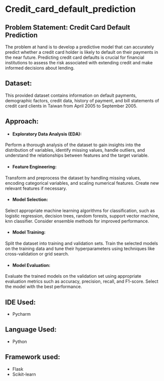 # Credit_card_default_prediction


## Problem Statement: Credit Card Default Prediction

The problem at hand is to develop a predictive model that can accurately predict whether a credit card holder is likely to default on their payments in the near future. Predicting credit card defaults is crucial for financial institutions to assess the risk associated with extending credit and make informed decisions about lending.

## Dataset: 

This provided dataset contains information on default payments, demographic factors, credit data, history of payment, and bill statements of credit card clients in Taiwan from April 2005 to September 2005.


## Approach:

- #### Exploratory Data Analysis (EDA):
 Perform a thorough analysis of the dataset to gain insights into the distribution of variables, identify missing values, handle outliers, and understand the relationships between features and the target variable.

- #### Feature Engineering: 
Transform and preprocess the dataset by handling missing values, encoding categorical variables, and scaling numerical features. Create new relevant features if necessary.

- #### Model Selection: 
Select appropriate machine learning algorithms for classification, such as logistic regression, decision trees, random forests, support vector machine, knn classifier. Consider ensemble methods for improved performance.

- #### Model Training: 
Split the dataset into training and validation sets. Train the selected models on the training data and tune their hyperparameters using techniques like cross-validation or grid search.

- #### Model Evaluation: 
Evaluate the trained models on the validation set using appropriate evaluation metrics such as accuracy, precision, recall, and F1-score. Select the model with the best performance.


## IDE Used:
- Pycharm

## Language Used:
- Python

## Framework used:
- Flask
- Scikit-learn
